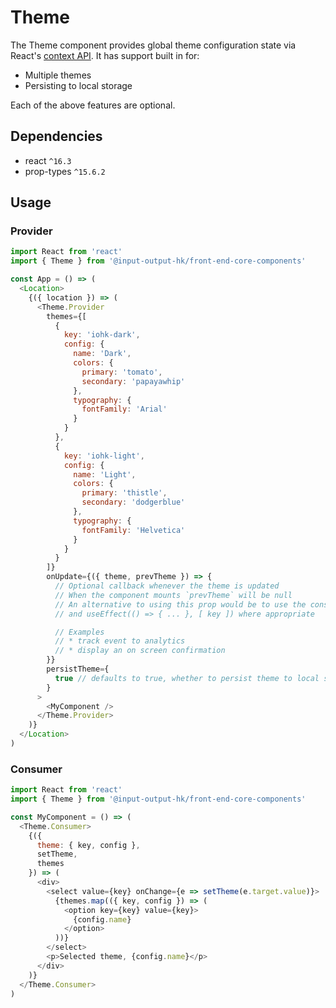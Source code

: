 # Theme

The Theme component provides global theme configuration state via React's [context API](https://reactjs.org/docs/context.html). It has support built in for:

* Multiple themes
* Persisting to local storage

Each of the above features are optional.

## Dependencies

* react `^16.3`
* prop-types `^15.6.2`

## Usage

### Provider

```javascript
import React from 'react'
import { Theme } from '@input-output-hk/front-end-core-components'

const App = () => (
  <Location>
    {({ location }) => (
      <Theme.Provider
        themes={[
          {
            key: 'iohk-dark',
            config: {
              name: 'Dark',
              colors: {
                primary: 'tomato',
                secondary: 'papayawhip'
              },
              typography: {
                fontFamily: 'Arial'
              }
            }
          },
          {
            key: 'iohk-light',
            config: {
              name: 'Light',
              colors: {
                primary: 'thistle',
                secondary: 'dodgerblue'
              },
              typography: {
                fontFamily: 'Helvetica'
              }
            }
          }
        ]}
        onUpdate={({ theme, prevTheme }) => {
          // Optional callback whenever the theme is updated
          // When the component mounts `prevTheme` will be null
          // An alternative to using this prop would be to use the consumer
          // and useEffect(() => { ... }, [ key ]) where appropriate

          // Examples
          // * track event to analytics
          // * display an on screen confirmation
        }}
        persistTheme={
          true // defaults to true, whether to persist theme to local storage or not
        }
      >
        <MyComponent />
      </Theme.Provider>
    )}
  </Location>
)

```

### Consumer

```javascript
import React from 'react'
import { Theme } from '@input-output-hk/front-end-core-components'

const MyComponent = () => (
  <Theme.Consumer>
    {({
      theme: { key, config },
      setTheme,
      themes
    }) => (
      <div>
        <select value={key} onChange={e => setTheme(e.target.value)}>
          {themes.map(({ key, config }) => (
            <option key={key} value={key}>
              {config.name}
            </option>
          ))}
        </select>
        <p>Selected theme, {config.name}</p>
      </div>
    )}
  </Theme.Consumer>
)

```
